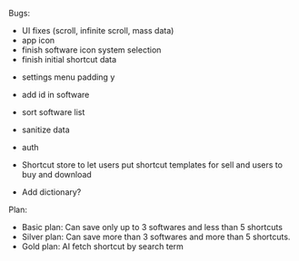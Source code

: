 Bugs:

* UI fixes (scroll, infinite scroll, mass data)
* app icon
* finish software icon system selection
* finish initial shortcut data
<!-- * infinity scroll -->
* settings menu padding y
* add id in software
* sort software list
* sanitize data
* auth

* Shortcut store to let users put shortcut templates for sell and users to buy and download
* Add dictionary?

Plan:

* Basic plan: Can save only up to 3 softwares and less than 5 shortcuts
* Silver plan: Can save more than 3 softwares and more than 5          shortcuts.
* Gold plan: AI fetch shortcut by search term
